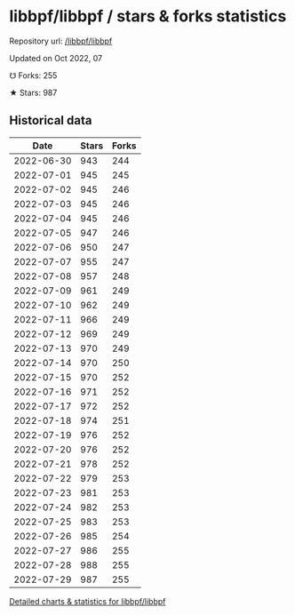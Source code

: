 # libbpf/libbpf / stars & forks statistics

Repository url: [/libbpf/libbpf](https://github.com/libbpf/libbpf)

Updated on Oct 2022, 07

☋ Forks: 255

★ Stars: 987

## Historical data
| Date | Stars | Forks |
|------|-------|-------|
| 2022-06-30 | 943 | 244 | 
| 2022-07-01 | 945 | 245 | 
| 2022-07-02 | 945 | 246 | 
| 2022-07-03 | 945 | 246 | 
| 2022-07-04 | 945 | 246 | 
| 2022-07-05 | 947 | 246 | 
| 2022-07-06 | 950 | 247 | 
| 2022-07-07 | 955 | 247 | 
| 2022-07-08 | 957 | 248 | 
| 2022-07-09 | 961 | 249 | 
| 2022-07-10 | 962 | 249 | 
| 2022-07-11 | 966 | 249 | 
| 2022-07-12 | 969 | 249 | 
| 2022-07-13 | 970 | 249 | 
| 2022-07-14 | 970 | 250 | 
| 2022-07-15 | 970 | 252 | 
| 2022-07-16 | 971 | 252 | 
| 2022-07-17 | 972 | 252 | 
| 2022-07-18 | 974 | 251 | 
| 2022-07-19 | 976 | 252 | 
| 2022-07-20 | 976 | 252 | 
| 2022-07-21 | 978 | 252 | 
| 2022-07-22 | 979 | 253 | 
| 2022-07-23 | 981 | 253 | 
| 2022-07-24 | 982 | 253 | 
| 2022-07-25 | 983 | 253 | 
| 2022-07-26 | 985 | 254 | 
| 2022-07-27 | 986 | 255 | 
| 2022-07-28 | 988 | 255 | 
| 2022-07-29 | 987 | 255 | 


[Detailed charts & statistics for libbpf/libbpf](https://reviewgithub.com/rep/libbpf/libbpf)
